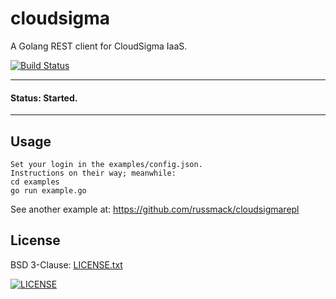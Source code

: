 # cloudsigma

A Golang REST client for CloudSigma IaaS.

[![Build Status](https://travis-ci.org/russmack/cloudsigma.svg?branch=master)](https://travis-ci.org/russmack/cloudsigma)

---
#### Status: Started.
---

## Usage
```
Set your login in the examples/config.json.
Instructions on their way; meanwhile:
cd examples
go run example.go
```
See another example at:
https://github.com/russmack/cloudsigmarepl


## License
BSD 3-Clause: [LICENSE.txt](LICENSE.txt)

[<img alt="LICENSE" src="http://img.shields.io/pypi/l/Django.svg?style=flat-square"/>](LICENSE.txt)
